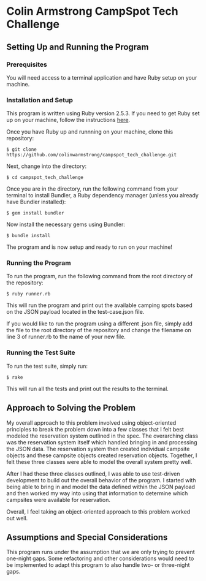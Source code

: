 # Colin Armstrong CampSpot Tech Challenge



## Setting Up and Running the Program

### Prerequisites

You will need access to a terminal application and have Ruby setup on your machine.

### Installation and Setup

This program is written using Ruby version 2.5.3.  If you need to get Ruby set up on your machine, follow the instructions [here](https://www.ruby-lang.org/en/documentation/installation/).


Once you have Ruby up and runnning on your machine, clone this repository:

```
$ git clone https://github.com/colinwarmstrong/campspot_tech_challenge.git
```

Next, change into the directory:

```
$ cd campspot_tech_challenge
```

Once you are in the directory, run the following command from your terminal to install Bundler, a Ruby dependency manager (unless you already have Bundler installed):

```
$ gem install bundler
```

Now install the necessary gems using Bundler:

```
$ bundle install
```

The program and is now setup and ready to run on your machine!

### Running the Program
To run the program, run the following command from the root directory of the repository:
```
$ ruby runner.rb
```
This will run the program and print out the available camping spots based on the JSON payload located in the test-case.json file.

If you would like to run the program using a different .json file, simply add the file to the root directory of the repository and change the filename on line 3 of runner.rb to the name of your new file.

### Running the Test Suite

To run the test suite, simply run:
```
$ rake
```
This will run all the tests and print out the results to the terminal.

## Approach to Solving the Problem

My overall approach to this problem involved using object-oriented principles to break the problem down into a few classes that I felt best modeled the reservation system outlined in the spec.  The overarching class was the reservation system itself which handled bringing in and processing the JSON data.  The reservation system then created individual campsite objects and these campsite objects created reservation objects.  Together, I felt these three classes were able to model the overall system pretty well.

After I had these three classes outlined, I was able to use test-driven development to build out the overall behavior of the program.  I started with being able to bring in and model the data defined within the JSON payload and then worked my way into using that information to determine which campsites were available for reservation.

Overall, I feel taking an object-oriented approach to this problem worked out well.

## Assumptions and Special Considerations

This program runs under the assumption that we are only trying to prevent one-night gaps.  Some refactoring and other considerations would need to be implemented to adapt this program to also handle two- or three-night gaps.  








